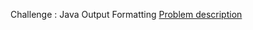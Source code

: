 Challenge : Java Output Formatting
<a href="https://www.hackerrank.com/challenges/java-output-formatting/problem">Problem description </a>
